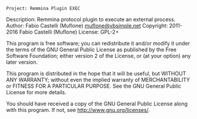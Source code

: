     Project: Remmina Plugin EXEC
Description: Remmina protocol plugin to execute an external process.
     Author: Fabio Castelli (Muflone) <muflone@vbsimple.net>
  Copyright: 2011-2016 Fabio Castelli (Muflone)
    License: GPL-2+

This program is free software; you can redistribute it and/or modify
it under the terms of the GNU General Public License as published by
the Free Software Foundation; either version 2 of the License, or
(at your option) any later version.

This program is distributed in the hope that it will be useful, but WITHOUT
ANY WARRANTY; without even the implied warranty of MERCHANTABILITY or
FITNESS FOR A PARTICULAR PURPOSE.  See the GNU General Public License for
more details.

You should have received a copy of the GNU General Public License
along with this program.  If not, see <http://www.gnu.org/licenses/>.

